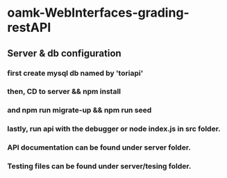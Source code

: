 # oamk-WebInterfaces-grading-restAPI

## Server & db configuration

### first create mysql db named by 'toriapi'
### then,  CD to server && npm install
### and  npm run migrate-up && npm run seed
### lastly, run api with the debugger or node index.js in src folder.


### API documentation can be found under server folder.

### Testing files can be found under server/tesing folder.
